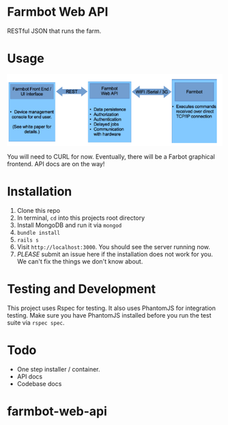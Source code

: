 Farmbot Web API
===
RESTful JSON that runs the farm.

Usage
===
![How Farmbot will work](diagram.png)

You will need to CURL for now. Eventually, there will be a Farbot graphical frontend. API docs are on the way!

Installation
===
 1. Clone this repo
 2. In terminal, `cd` into this projects root directory
 3. Install MongoDB and run it via `mongod`
 3. `bundle install`
 4. `rails s`
 5. Visit `http://localhost:3000`. You should see the server running now.
 6. *PLEASE* submit an issue here if the installation does not work for you. We can't fix the things we don't know about.

Testing and Development
===
This project uses Rspec for testing. It also uses PhantomJS for integration testing. Make sure you have PhantomJS installed before you run the test suite via `rspec spec`.

Todo
===
 * One step installer / container.
 * API docs
 * Codebase docs

farmbot-web-api
===============